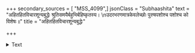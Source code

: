 +++
secondary_sources = [ "MSS_4099",]
jsonClass = "Subhaashita"
text = "अहितहितविचारशून्यबुद्धेः श्रुतिसमयैर्बहुभिर्बहिष्कृतस्य।  \nउदरभरणमात्रकेवलेच्छोः पुरुषपशोश्च पशोश्च को विशेषः॥"
title = "अहितहितविचारशून्यबुद्धेः"

+++

<details><summary>Text</summary>

अहितहितविचारशून्यबुद्धेः श्रुतिसमयैर्बहुभिर्बहिष्कृतस्य।  
उदरभरणमात्रकेवलेच्छोः पुरुषपशोश्च पशोश्च को विशेषः॥
</details>
